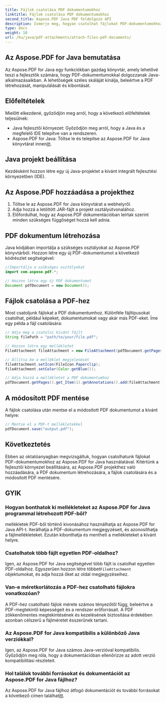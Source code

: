 ```yaml
---
title: Fájlok csatolása PDF dokumentumokhoz
linktitle: Fájlok csatolása PDF dokumentumokhoz
second_title: Aspose.PDF Java PDF feldolgozó API
description: Ismerje meg, hogyan csatolhat fájlokat PDF-dokumentumokhoz az Aspose.PDF for Java segítségével. Lépésről lépésre bemutatott útmutatónk megkönnyíti a PDF-kezelést.
type: docs
weight: 10
url: /hu/java/pdf-attachments/attach-files-pdf-documents/
---
```


## Az Aspose.PDF for Java bemutatása

Az Aspose.PDF for Java egy funkciókban gazdag könyvtár, amely lehetővé teszi a fejlesztők számára, hogy PDF-dokumentumokkal dolgozzanak Java-alkalmazásaikban. A lehetőségek széles skáláját kínálja, beleértve a PDF létrehozását, manipulálását és kibontását.

## Előfeltételek

Mielőtt elkezdené, győződjön meg arról, hogy a következő előfeltételek teljesülnek:

- Java fejlesztői környezet: Győződjön meg arról, hogy a Java és a megfelelő IDE telepítve van a rendszeren.
-  Aspose.PDF for Java: Töltse le és telepítse az Aspose.PDF for Java könyvtárat innen[itt](https://releases.aspose.com/pdf/java/).

## Java projekt beállítása

Kezdésként hozzon létre egy új Java-projektet a kívánt integrált fejlesztési környezetben (IDE).

## Az Aspose.PDF hozzáadása a projekthez

1. Töltse le az Aspose.PDF for Java könyvtárat a webhelyről.
2. Adja hozzá a letöltött JAR-fájlt a projekt osztályútvonalához.
3. Előfordulhat, hogy az Aspose.PDF dokumentációban leírtak szerint minden szükséges függőséget hozzá kell adnia.

## PDF dokumentum létrehozása

Java kódjában importálja a szükséges osztályokat az Aspose.PDF könyvtárból. Hozzon létre egy új PDF-dokumentumot a következő kódrészlet segítségével:

```java
//Importálja a szükséges osztályokat
import com.aspose.pdf.*;

// Hozzon létre egy új PDF dokumentumot
Document pdfDocument = new Document();
```

## Fájlok csatolása a PDF-hez

Most csatoljunk fájlokat a PDF dokumentumhoz. Különféle fájltípusokat csatolhat, például képeket, dokumentumokat vagy akár más PDF-eket. Íme egy példa a fájl csatolására:

```java
// Adja meg a csatolni kívánt fájlt
String filePath = "path/to/your/file.pdf";

// Hozzon létre egy mellékletet
FileAttachment fileAttachment = new FileAttachment(pdfDocument.getPages().get_Item(1), filePath);

// Állítsa be a melléklet megjelenését
fileAttachment.setIcon(FileIcon.Paperclip);
fileAttachment.setColor(Color.getBlue());

// Adja hozzá a mellékletet a PDF dokumentumhoz
pdfDocument.getPages().get_Item(1).getAnnotations().add(fileAttachment);
```

## A módosított PDF mentése

A fájlok csatolása után mentse el a módosított PDF dokumentumot a kívánt helyre:

```java
// Mentse el a PDF-t mellékletekkel
pdfDocument.save("output.pdf");
```

## Következtetés

Ebben az oktatóanyagban megvizsgáltuk, hogyan csatolhatunk fájlokat PDF-dokumentumokhoz az Aspose.PDF for Java használatával. Kitértünk a fejlesztői környezet beállítására, az Aspose.PDF projekthez való hozzáadására, a PDF dokumentum létrehozására, a fájlok csatolására és a módosított PDF mentésére.

## GYIK

### Hogyan bonthatok ki mellékleteket az Aspose.PDF for Java programmal létrehozott PDF-ből?

mellékletek PDF-ből történő kivonásához használhatja az Aspose.PDF for Java API-t. Iterálhatja a PDF-dokumentum megjegyzéseit, és azonosíthatja a fájlmellékleteket. Ezután kibonthatja és mentheti a mellékleteket a kívánt helyre.

### Csatolhatok több fájlt egyetlen PDF-oldalhoz?

 Igen, az Aspose.PDF for Java segítségével több fájlt is csatolhat egyetlen PDF-oldalhoz. Egyszerűen hozzon létre többet`FileAttachment` objektumokat, és adja hozzá őket az oldal megjegyzéseihez.

### Van-e méretkorlátozás a PDF-hez csatolható fájlokra vonatkozóan?

A PDF-hez csatolható fájlok mérete számos tényezőtől függ, beleértve a PDF-megtekintő képességeit és a rendszer erőforrásait. A PDF zökkenőmentes megtekintésének és kezelésének biztosítása érdekében azonban célszerű a fájlméretet ésszerűnek tartani.

### Az Aspose.PDF for Java kompatibilis a különböző Java verziókkal?

Igen, az Aspose.PDF for Java számos Java-verzióval kompatibilis. Győződjön meg róla, hogy a dokumentációban ellenőrizze az adott verzió kompatibilitási részleteit.

### Hol találok további forrásokat és dokumentációt az Aspose.PDF for Java fájlhoz?

Az Aspose.PDF for Java fájlhoz átfogó dokumentációt és további forrásokat a következő címen találhat[itt](https://reference.aspose.com/pdf/java/).